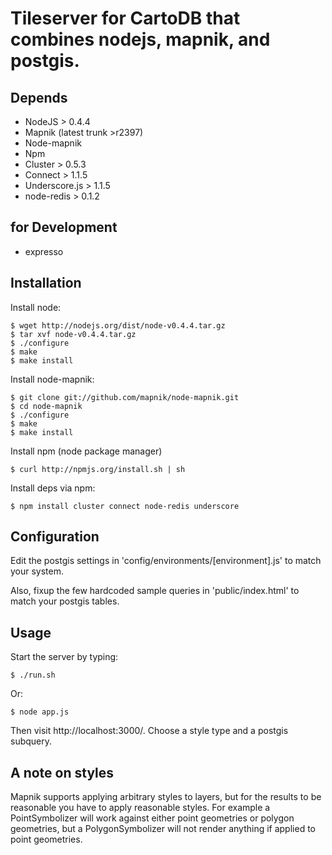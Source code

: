 # Tileserver for CartoDB that combines nodejs, mapnik, and postgis.


## Depends

* NodeJS > 0.4.4
* Mapnik (latest trunk >r2397)
* Node-mapnik
* Npm 
* Cluster > 0.5.3 
* Connect > 1.1.5
* Underscore.js > 1.1.5
* node-redis > 0.1.2

## for Development

* expresso

## Installation
  
  Install node:
  
    $ wget http://nodejs.org/dist/node-v0.4.4.tar.gz
    $ tar xvf node-v0.4.4.tar.gz
    $ ./configure
    $ make
    $ make install
  
  Install node-mapnik:
  
    $ git clone git://github.com/mapnik/node-mapnik.git
    $ cd node-mapnik
    $ ./configure
    $ make
    $ make install
    
  Install npm (node package manager)
  
    $ curl http://npmjs.org/install.sh | sh
  
  Install deps via npm:

    $ npm install cluster connect node-redis underscore

## Configuration

  Edit the postgis settings in 'config/environments/[environment].js' to match your system.
  
  Also, fixup the few hardcoded sample queries in 'public/index.html' to match your postgis tables.


## Usage

  
  Start the server by typing:
  
    $ ./run.sh
    
  Or:
  
    $ node app.js
    
  Then visit http://localhost:3000/. Choose a style type and a postgis subquery.


## A note on styles

  Mapnik supports applying arbitrary styles to layers, but for the results 
  to be reasonable you have to apply reasonable styles. For example a PointSymbolizer
  will work against either point geometries or polygon geometries, but a PolygonSymbolizer
  will not render anything if applied to point geometries.


  
